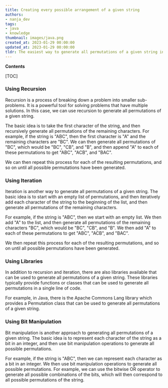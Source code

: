```yaml
---
title: Creating every possible arrangement of a given string
authors:
- nanja_dev
tags:
- java
- knowledge
thumbnail: images/java.png
created_at: 2023-01-29 00:00:00
updated_at: 2023-01-29 00:00:00
tldr: The easiest way to generate all permutations of a given string in Java is to use the Collections.permutations() method.
---
```


**Contents**

[TOC]

### Using Recursion

Recursion is a process of breaking down a problem into smaller sub-problems. It is a powerful tool for solving problems that have multiple solutions. In this case, we can use recursion to generate all permutations of a given string.

The basic idea is to take the first character of the string, and then recursively generate all permutations of the remaining characters. For example, if the string is "ABC", then the first character is "A" and the remaining characters are "BC". We can then generate all permutations of "BC", which would be "BC", "CB", and "B", and then append "A" to each of these permutations to get "ABC", "ACB", and "BAC".

We can then repeat this process for each of the resulting permutations, and so on until all possible permutations have been generated.

### Using Iteration

Iteration is another way to generate all permutations of a given string. The basic idea is to start with an empty list of permutations, and then iteratively add each character of the string to the beginning of the list, and then generate all permutations of the remaining characters.

For example, if the string is "ABC", then we start with an empty list. We then add "A" to the list, and then generate all permutations of the remaining characters "BC", which would be "BC", "CB", and "B". We then add "A" to each of these permutations to get "ABC", "ACB", and "BAC".

We then repeat this process for each of the resulting permutations, and so on until all possible permutations have been generated.

### Using Libraries

In addition to recursion and iteration, there are also libraries available that can be used to generate all permutations of a given string. These libraries typically provide functions or classes that can be used to generate all permutations in a single line of code.

For example, in Java, there is the Apache Commons Lang library which provides a Permutation class that can be used to generate all permutations of a given string.

### Using Bit Manipulation

Bit manipulation is another approach to generating all permutations of a given string. The basic idea is to represent each character of the string as a bit in an integer, and then use bit manipulation operations to generate all possible permutations.

For example, if the string is "ABC", then we can represent each character as a bit in an integer. We then use bit manipulation operations to generate all possible permutations. For example, we can use the bitwise OR operator to generate all possible combinations of the bits, which will then correspond to all possible permutations of the string.
